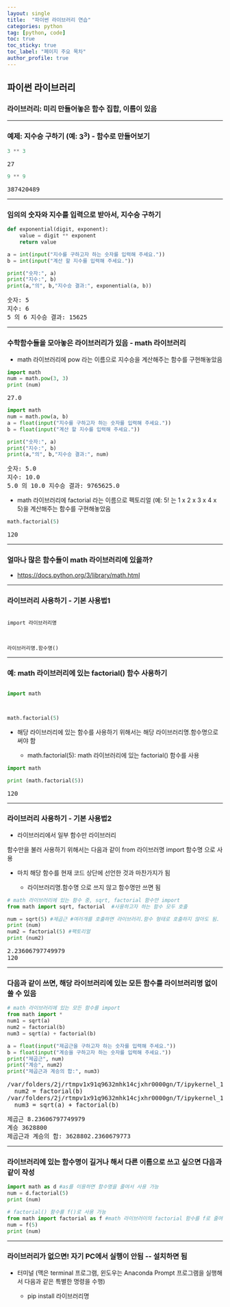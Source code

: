 ```yaml
---
layout: single
title:  "파이썬 라이브러리 연습"
categories: python
tag: [python, code]
toc: true
toc_sticky: true
toc_label: "페이지 주요 목차"
author_profile: true
---
```


<head>
  <style>
    table.dataframe {
      white-space: normal;
      width: 100%;
      height: 240px;
      display: block;
      overflow: auto;
      font-family: Arial, sans-serif;
      font-size: 0.9rem;
      line-height: 20px;
      text-align: center;
      border: 0px !important;
    }

    table.dataframe th {
      text-align: center;
      font-weight: bold;
      padding: 8px;
    }

    table.dataframe td {
      text-align: center;
      padding: 8px;
    }

    table.dataframe tr:hover {
      background: #b8d1f3; 
    }

    .output_prompt {
      overflow: auto;
      font-size: 0.9rem;
      line-height: 1.45;
      border-radius: 0.3rem;
      -webkit-overflow-scrolling: touch;
      padding: 0.8rem;
      margin-top: 0;
      margin-bottom: 15px;
      font: 1rem Consolas, "Liberation Mono", Menlo, Courier, monospace;
      color: $code-text-color;
      border: solid 1px $border-color;
      border-radius: 0.3rem;
      word-break: normal;
      white-space: pre;
    }

  .dataframe tbody tr th:only-of-type {
      vertical-align: middle;
  }

  .dataframe tbody tr th {
      vertical-align: top;
  }

  .dataframe thead th {
      text-align: center !important;
      padding: 8px;
  }

  .page__content p {
      margin: 0 0 0px !important;
  }

  .page__content p > strong {
    font-size: 0.8rem !important;
  }

  </style>
</head>


## 파이썬 라이브러리


### 라이브러리: 미리 만들어놓은 함수 집합, 이름이 있음

---
### 예제: 지수승 구하기 (예: $3^3$) - 함수로 만들어보기



```python
3 ** 3
```

<pre>
27
</pre>

```python
9 ** 9
```

<pre>
387420489
</pre>
---
### 임의의 숫자와 지수를 입력으로 받아서, 지수승 구하기



```python
def exponential(digit, exponent):
    value = digit ** exponent
    return value

a = int(input("지수를 구하고자 하는 숫자를 입력해 주세요."))
b = int(input("계산 할 지수를 입력해 주세요."))

print("숫자:", a)
print("지수:", b)
print(a,"의", b,"지수승 결과:", exponential(a, b))
```

<pre>
숫자: 5
지수: 6
5 의 6 지수승 결과: 15625
</pre>

---
### 수학함수들을 모아놓은 라이브러리가 있음 - math 라이브러리

* math 라이브러리에 pow 라는 이름으로 지수승을 계산해주는 함수를 구현해놓았음



```python
import math
num = math.pow(3, 3)
print (num)
```

<pre>
27.0
</pre>

```python
import math
num = math.pow(a, b)
a = float(input("지수를 구하고자 하는 숫자를 입력해 주세요."))
b = float(input("계산 할 지수를 입력해 주세요."))

print("숫자:", a)
print("지수:", b)
print(a,"의", b,"지수승 결과:", num)
```

<pre>
숫자: 5.0
지수: 10.0
5.0 의 10.0 지수승 결과: 9765625.0
</pre>
* math 라이브러리에 factorial 라는 이름으로 펙토리얼 (예: 5! 는 1 x 2 x 3 x 4 x 5)을 계산해주는 함수를 구현해놓았음



```python
math.factorial(5)
```

<pre>
120
</pre>

---
### 얼마나 많은 함수들이 math 라이브러리에 있을까?

* https://docs.python.org/3/library/math.html


---
### 라이브러리 사용하기 - 기본 사용법1



```

import 라이브러리명



라이브러리명.함수명()

```
---

### 예: math 라이브러리에 있는 factorial() 함수 사용하기



```python

import math



math.factorial(5)

```



* 해당 라이브러리에 있는 함수를 사용하기 위해서는 해당 라이브러리명.함수명으로 써야 함

  - math.factorial(5): math 라이브러리에 있는 factorial() 함수를 사용



```python
import math

print (math.factorial(5))
```

<pre>
120
</pre>
---
### 라이브러리 사용하기 - 기본 사용법2

* 라이브러리에서 일부 함수만 라이브러리 

함수만을 불러 사용하기 위해서는 다음과 같이 from 라이브러명 import 함수명 으로 사용

* 마치 해당 함수를 현재 코드 상단에 선언한 것과 마찬가지가 됨

  - 라이브러리명.함수명 으로 쓰지 않고 함수명만 쓰면 됨



```python
# math 라이브러리에 있는 함수 중, sqrt, factorial 함수만 import
from math import sqrt, factorial  #사용하고자 하는 함수 모두 호출

num = sqrt(5) #제곱근 #여러개를 호출하면 라이브러리.함수 형태로 호출하지 않아도 됨. 위에서 라이브러리를 선언했기 때문에 함수를 바로 사용 가능
print (num)
num2 = factorial(5) #팩토리얼
print (num2)
```

<pre>
2.23606797749979
120
</pre>
---

### 다음과 같이 쓰면, 해당 라이브러리에 있는 모든 함수를 라이브러리명 없이 쓸 수 있음



```python
# math 라이브러리에 있는 모든 함수를 import
from math import *
num1 = sqrt(a)
num2 = factorial(b) 
num3 = sqrt(a) + factorial(b)

a = float(input("제곱근을 구하고자 하는 숫자를 입력해 주세요."))
b = float(input("계승을 구하고자 하는 숫자를 입력해 주세요."))
print("제곱근", num)
print("계승", num2)
print("제곱근과 계승의 합:", num3)
```

<pre>
/var/folders/2j/rtmpv1x91q9632mhk14cjxhr0000gn/T/ipykernel_13650/908265973.py:4: DeprecationWarning: Using factorial() with floats is deprecated
  num2 = factorial(b)
/var/folders/2j/rtmpv1x91q9632mhk14cjxhr0000gn/T/ipykernel_13650/908265973.py:5: DeprecationWarning: Using factorial() with floats is deprecated
  num3 = sqrt(a) + factorial(b)
</pre>
<pre>
제곱근 8.23606797749979
계승 3628800
제곱근과 계승의 합: 3628802.2360679773
</pre>

---
### 라이브러리에 있는 함수명이 길거나 해서 다른 이름으로 쓰고 싶으면 다음과 같이 작성



```python
import math as d #as를 이용하면 함수명을 줄여서 사용 가능
num = d.factorial(5)
print (num)
```


```python
# factorial() 함수를 f()로 사용 가능
from math import factorial as f #math 라이브러이의 factorial 함수를 f로 줄여씀
num = f(5)
print (num)
```

---
### 라이브러리가 없으면! 자기 PC에서 실행이 안됨 -- 설치하면 됨

* 터미널 (맥은 terminal 프로그램, 윈도우는 Anaconda Prompt 프로그램을 실행해서 다음과 같은 특별한 명령을 수행)

  - pip install 라이브러리명


